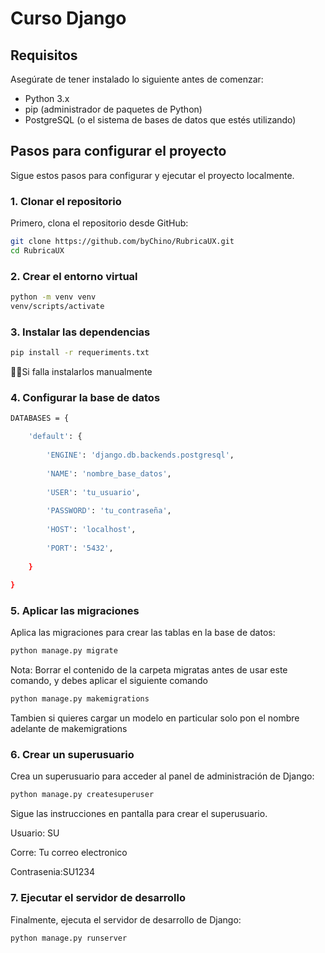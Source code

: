 # Curso Django



## Requisitos

Asegúrate de tener instalado lo siguiente antes de comenzar:

- Python 3.x
- pip (administrador de paquetes de Python)
- PostgreSQL (o el sistema de bases de datos que estés utilizando)

## Pasos para configurar el proyecto

Sigue estos pasos para configurar y ejecutar el proyecto localmente.

### 1. Clonar el repositorio

Primero, clona el repositorio desde GitHub:

```bash
git clone https://github.com/byChino/RubricaUX.git
cd RubricaUX
```
### 2. Crear el entorno virtual
```bash
python -m venv venv
venv/scripts/activate
```
### 3. Instalar las dependencias
```bash
pip install -r requeriments.txt
```
☝🏿Si falla instalarlos manualmente

### 4. Configurar la base de datos
``` bash
DATABASES = {

    'default': {
    
        'ENGINE': 'django.db.backends.postgresql',
        
        'NAME': 'nombre_base_datos',
        
        'USER': 'tu_usuario',
        
        'PASSWORD': 'tu_contraseña',
        
        'HOST': 'localhost',
        
        'PORT': '5432',
        
    }
    
}
```

### 5. Aplicar las migraciones
Aplica las migraciones para crear las tablas en la base de datos:
```bash
python manage.py migrate
```

Nota: Borrar el contenido de la carpeta migratas antes de usar este comando, y debes aplicar el siguiente comando
```bash
python manage.py makemigrations
```
Tambien si quieres cargar un modelo en particular solo pon el nombre adelante de makemigrations

### 6. Crear un superusuario
Crea un superusuario para acceder al panel de administración de Django:

```bash
python manage.py createsuperuser
```
Sigue las instrucciones en pantalla para crear el superusuario.

Usuario: SU

Corre: Tu correo electronico

Contrasenia:SU1234


### 7. Ejecutar el servidor de desarrollo
Finalmente, ejecuta el servidor de desarrollo de Django:
```bash
python manage.py runserver
```
